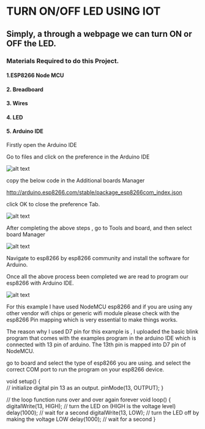 # TURN ON/OFF LED USING IOT 

## Simply, a through a webpage we can turn ON or OFF the LED.

### Materials Required to do this Project.
#### 1.ESP8266 Node MCU
#### 2. Breadboard
#### 3. Wires
#### 4. LED
#### 5. Arduino IDE

Firstly open the Arduino IDE

Go to files and click on the preference in the Arduino IDE


![alt text](http://1.bp.blogspot.com/-OV1A_EMzm00/VnPsxvqxr_I/AAAAAAAAAuI/qlswMsf3Reo/s1600/preference.PNG)

copy the below code in the Additional boards Manager

http://arduino.esp8266.com/stable/package_esp8266com_index.json

click OK to close the preference Tab.


![alt text](http://1.bp.blogspot.com/-u-opNqS4BiI/VnPuR5Pc5uI/AAAAAAAAAuU/wGg5PkYGE3M/s1600/board%2Bmanager.png)



After completing the above steps , go to Tools and board, and then select board Manager


![alt text](http://1.bp.blogspot.com/-njmbyb_yr_U/VnPuv7WAjRI/AAAAAAAAAus/nj0gR7SyFuE/s1600/board%2Bmanager%2Bopen.PNG)

Navigate to esp8266 by esp8266 community and install the software for Arduino.

Once all the above process been completed we are read to program our esp8266 with Arduino IDE.


![alt text](http://3.bp.blogspot.com/-qYY0XGJiYFo/VnPwPEkNq9I/AAAAAAAAAu4/NPbST-BezFY/s1600/blink_bb.jpg)



For this example I have used NodeMCU esp8266 and if you are using any other vendor wifi chips or generic wifi module please check with the esp8266 Pin mapping which is very essential to make things works.

The reason why I used D7 pin for this example is , I uploaded the basic blink program that comes with the examples program in the arduino IDE which is connected with 13 pin of arduino. The 13th pin is mapped into D7 pin of NodeMCU.

go to board and select the type of esp8266 you are using. and select the correct COM port to run the program on your esp8266 device.


void setup() {<br>  // initialize digital pin 13 as an output.
  pinMode(13, OUTPUT);
}</p><p>// the loop function runs over and over again forever
void loop() {
  digitalWrite(13, HIGH);   // turn the LED on (HIGH is the voltage level)
  delay(1000);              // wait for a second
  digitalWrite(13, LOW);    // turn the LED off by making the voltage LOW
  delay(1000);              // wait for a second
}
